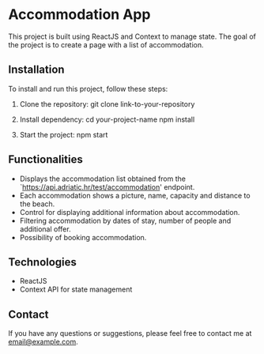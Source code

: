 # Accommodation App

This project is built using ReactJS and Context to manage state. The goal of the project is to create a page with a list of accommodation.

## Installation

To install and run this project, follow these steps:

1. Clone the repository:
    git clone link-to-your-repository

2. Install dependency:
    cd your-project-name npm install

3. Start the project:
    npm start

## Functionalities

- Displays the accommodation list obtained from the `https://api.adriatic.hr/test/accommodation' endpoint.
- Each accommodation shows a picture, name, capacity and distance to the beach.
- Control for displaying additional information about accommodation.
- Filtering accommodation by dates of stay, number of people and additional offer.
- Possibility of booking accommodation.

## Technologies

- ReactJS
- Context API for state management

## Contact

If you have any questions or suggestions, please feel free to contact me at email@example.com.
